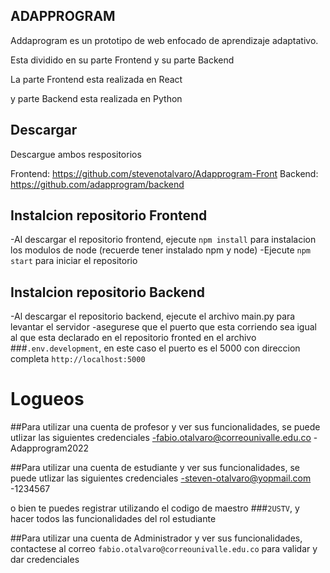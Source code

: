 ## ADAPPROGRAM

Addaprogram es un prototipo de web enfocado de aprendizaje adaptativo.

Esta dividido en su parte Frontend y su parte Backend

La parte Frontend esta realizada en React

y parte Backend esta realizada en Python

## Descargar

Descargue ambos respositorios

Frontend: https://github.com/stevenotalvaro/Adapprogram-Front
Backend: https://github.com/adapprogram/backend

## Instalcion repositorio Frontend

-Al descargar el repositorio frontend, ejecute `npm install` para instalacion los modulos de node (recuerde tener instalado npm y node)
-Ejecute `npm start` para iniciar el repositorio

## Instalcion repositorio Backend

-Al descargar el repositorio backend, ejecute el archivo main.py para levantar el servidor
-asegurese que el puerto que esta corriendo sea igual al que esta declarado en el repositorio fronted en el archivo ###`.env.development`, en este caso el puerto es el 5000 con direccion completa `http://localhost:5000`

# Logueos

##Para utilizar una cuenta de profesor y ver sus funcionalidades, se puede utlizar las siguientes credenciales
-fabio.otalvaro@correounivalle.edu.co
-Adapprogram2022

##Para utilizar una cuenta de estudiante y ver sus funcionalidades, se puede utlizar las siguientes credenciales
-steven-otalvaro@yopmail.com
-1234567

  o bien te puedes registrar utilizando el codigo de maestro ###`2USTV`, y hacer todos las funcionalidades del rol estudiante
  
##Para utilizar una cuenta de Administrador y ver sus funcionalidades, contactese al correo `fabio.otalvaro@correounivalle.edu.co` para validar y dar credenciales

